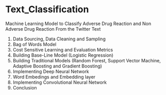 # Text_Classification
 Machine Learning Model to Classify Adverse Drug Reaction and Non Adverse Drug Reaction From the Twitter Text 

01. Data Sourcing, Data Cleaning and Sampling
02. Bag of Words Model
03. Cost Sensitive Learning and Evaluation Metrics
04. Building Base-Line Model (Logistic Regression)
05. Building Traditional Models (Random Forest, Support Vector Machine, Adaptive Boosting and Gradient Boosting)
06. Implementing Deep Neural Network
07. Word Embedings and Embedding layer
08. Implementing Convolutional Neural Network
09. Conclusion
